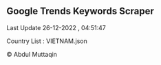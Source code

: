 

## Google Trends Keywords Scraper 
 
Last Update 26-12-2022 , 04:51:47

Country List :
VIETNAM.json



© Abdul Muttaqin 
